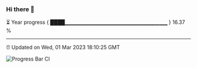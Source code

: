 ### Hi there 👋

⏳ Year progress { ████▁▁▁▁▁▁▁▁▁▁▁▁▁▁▁▁▁▁▁▁▁▁▁▁▁▁ } 16.37 %

---

⏰ Updated on Wed, 01 Mar 2023 18:10:25 GMT

![Progress Bar CI](https://github.com/Shyam-Makwana/GitHub-Actions-Demo/workflows/Progress%20Bar%20CI/badge.svg)
